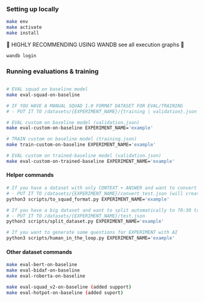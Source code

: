 ### Setting up locally

```bash
make env
make activate
make install
```

🦑 HIGHLY RECOMMENDING USING WANDB see all execution graphs 🦑 
```bash
wandb login
```

### Running evaluations & training

```bash

# EVAL squad on baseline model
make eval-squad-on-baseline

# IF YOU HAVE A MANUAL SQUAD 1.0 FORMAT DATASET FOR EVAL/TRAINING
# - PUT IT TO /datasets/{EXPERIMENT_NAME}/{training | validation}.json

# EVAL custom on baseline model (validation.json)
make eval-custom-on-baseline EXPERIMENT_NAME='example'

# TRAIN custom on baseline model (training.json)
make train-custom-on-baseline EXPERIMENT_NAME='example'

# EVAL custom on trained-baseline model (validation.json)
make eval-custom-on-trained-baseline EXPERIMENT_NAME='example'
```

#### Helper commands

```bash
# If you have a dataset with only CONTEXT + ANSWER and want to convert to SQUAD 1.0
# - PUT IT TO /datasets/{EXPERIMENT_NAME}/convert_test.json (will create a test.json in same folder)
python3 scripts/to_squad_format.py EXPERIMENT_NAME='example'

# If you have a big dataset and want to split automatically to 70:30 training/validation split
# - PUT IT TO /datasets/{EXPERIMENT_NAME}/test.json
python3 scripts/split_dataset.py EXPERIMENT_NAME='example'

# If you want to generate some questions for EXPERIMENT with AI 
python3 scripts/human_in_the_loop.py EXPERIMENT_NAME='example'
```
 
#### Other dataset commands 
```bash 
make eval-bert-on-baseline
make eval-bidaf-on-baseline
make eval-roberta-on-baseline

make eval-squad_v2-on-baseline (added support)
make eval-hotpot-on-baseline (added suport)
```